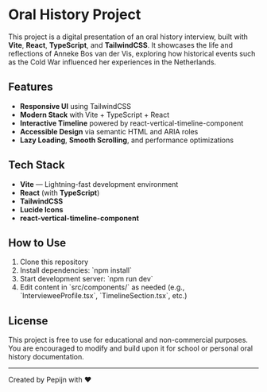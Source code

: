 # Oral History Project

This project is a digital presentation of an oral history interview, built with **Vite**, **React**, **TypeScript**, and **TailwindCSS**. It showcases the life and reflections of Anneke Bos van der Vis, exploring how historical events such as the Cold War influenced her experiences in the Netherlands.

## Features

- **Responsive UI** using TailwindCSS
- **Modern Stack** with Vite + TypeScript + React
- **Interactive Timeline** powered by react-vertical-timeline-component
- **Accessible Design** via semantic HTML and ARIA roles
- **Lazy Loading**, **Smooth Scrolling**, and performance optimizations

## Tech Stack

- **Vite** — Lightning-fast development environment
- **React** (with **TypeScript**)
- **TailwindCSS**
- **Lucide Icons**
- **react-vertical-timeline-component**

## How to Use

1. Clone this repository
2. Install dependencies: \`npm install\`
3. Start development server: \`npm run dev\`
4. Edit content in \`src/components/\` as needed (e.g., \`IntervieweeProfile.tsx\`, \`TimelineSection.tsx\`, etc.)

## License

This project is free to use for educational and non-commercial purposes.
You are encouraged to modify and build upon it for school or personal oral history documentation.

---
Created by Pepijn with ❤️
